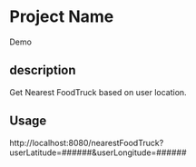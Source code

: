 # Project Name
Demo

## description
Get Nearest FoodTruck based on user location.

## Usage
http://localhost:8080/nearestFoodTruck?userLatitude=######&userLongitude=######


